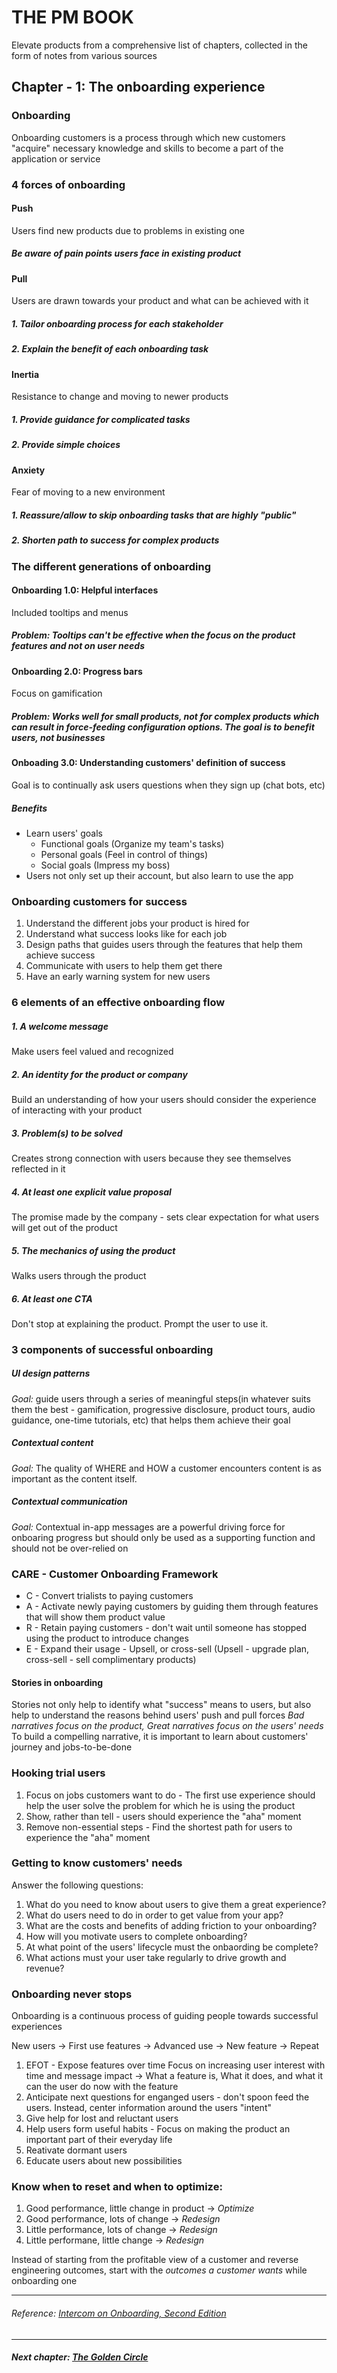 # THE PM BOOK 
Elevate products from a comprehensive list of chapters, collected in the form of notes from various sources

## Chapter - 1: The onboarding experience 

### Onboarding
Onboarding customers is a process through which new customers "acquire" necessary knowledge and skills to become a part of the application or service

### 4 forces of onboarding

#### Push 
Users find new products due to problems in existing one
##### Be aware of pain points users face in existing product

#### Pull
Users are drawn towards your product and what can be achieved with it 
##### 1. Tailor onboarding process for each stakeholder
##### 2. Explain the benefit of each onboarding task

#### Inertia 
Resistance to change and moving to newer products
##### 1. Provide guidance for complicated tasks
##### 2. Provide simple choices

#### Anxiety
Fear of moving to a new environment
##### 1. Reassure/allow to skip onboarding tasks that are highly "public"
##### 2. Shorten path to success for complex products

### The different generations of onboarding
#### Onboarding 1.0: Helpful interfaces
Included tooltips and menus 
##### Problem: Tooltips can't be effective when the focus on the product features and not on user needs

#### Onboarding 2.0: Progress bars
Focus on gamification
##### Problem: Works well for small products, not for complex products which can result in force-feeding configuration options. The goal is to benefit users, not businesses

#### Onboading 3.0: Understanding customers' definition of success
Goal is to continually ask users questions when they sign up (chat bots, etc)
##### Benefits
* Learn users' goals
    * Functional goals (Organize my team's tasks)
    * Personal goals (Feel in control of things)
    * Social goals (Impress my boss)
* Users not only set up their account, but also learn to use the app

### Onboarding customers for success
1. Understand the different jobs your product is hired for
2. Understand what success looks like for each job
3. Design paths that guides users through the features that help them achieve success
4. Communicate with users to help them get there
5. Have an early warning system for new users

### 6 elements of an effective onboarding flow

##### 1. A welcome message
Make users feel valued and recognized

##### 2. An identity for the product or company
Build an understanding of how your users should consider the experience of interacting with your product

##### 3. Problem(s) to be solved
Creates strong connection with users because they see themselves reflected in it

##### 4. At least one explicit value proposal
The promise made by the company - sets clear expectation for what users will get out of the product

##### 5. The mechanics of using the product
Walks users through the product

##### 6. At least one CTA
Don't stop at explaining the product. Prompt the user to use it.

### 3 components of successful onboarding

##### UI design patterns
*Goal:* guide users through a series of meaningful steps(in whatever suits them the best - gamification, progressive disclosure, product tours, audio guidance, one-time tutorials, etc) that helps them achieve their goal
##### Contextual content
*Goal:* The quality of WHERE and HOW a customer encounters content is as important as the content itself.
##### Contextual communication
*Goal:* Contextual in-app messages are a powerful driving force for onboaring progress but should only be used as a supporting function and should not be over-relied on


### CARE - Customer Onboarding Framework

* C - Convert trialists to paying customers
* A - Activate newly paying customers by guiding them through features that will show them product value
* R - Retain paying customers - don't wait until someone has stopped using the product to introduce changes
* E - Expand their usage - Upsell, or cross-sell (Upsell - upgrade plan, cross-sell - sell complimentary products)

#### Stories in onboarding
Stories not only help to identify what "success" means to users, but also help to understand the reasons behind users' push and pull forces
*Bad narratives focus on the product, Great narratives focus on the users' needs*
To build a compelling narrative, it is important to learn about customers' journey and jobs-to-be-done

### Hooking trial users

1. Focus on jobs customers want to do - The first use experience should help the user solve the problem for which he is using the product
2. Show, rather than tell - users should experience the "aha" moment 
3. Remove non-essential steps - Find the shortest path for users to experience the "aha" moment

### Getting to know customers' needs
Answer the following questions: 

1. What do you need to know about users to give them a great experience?
2. What do users need to do in order to get value from your app?
3. What are the costs and benefits of adding friction to your onboarding?
4. How will you motivate users to complete onboarding?
5. At what point of the users' lifecycle must the onbaording be complete?
6. What actions must your user take regularly to drive growth and revenue?

### Onboarding never stops 
Onboarding is a continuous process of guiding people towards successful experiences

New users -> First use features -> Advanced use -> New feature -> Repeat 

1. EFOT - Expose features over time 
    Focus on increasing user interest with time and message impact -> What a feature is, What it does, and what it can the user do now with the feature
2. Anticipate next questions for enganged users - don't spoon feed the users. Instead, center information around the users "intent" 
3. Give help for lost and reluctant users
4. Help users form useful habits - Focus on making the product an important part of their everyday life 
5. Reativate dormant users 
6. Educate users about new possibilities 

### Know when to reset and when to optimize:

1. Good performance, little change in product -> *Optimize*
2. Good performance, lots of change -> *Redesign*
3. Little performance, lots of change -> *Redesign*
4. Little performane, little change -> *Redesign*

Instead of starting from the profitable view of a customer and reverse engineering outcomes, start with the *outcomes a customer wants* while onboarding one

<hr/>

###### Reference: [Intercom on Onboarding, Second Edition](https://assets.ctfassets.net/xny2w179f4ki/4PQNPvvOxsGlGYYum4LIbM/13c80de059d4866837da972661f8cdaa/intercom-on-onboarding.pdf)

<hr/>

##### Next chapter: [The Golden Circle](Ch2.md)
